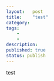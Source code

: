 ```yaml
---
layout:   post
title:    "test"
category:  
tags:     
    -  
    -   
description: 
published: true
status: publish
---
```

 
test
